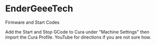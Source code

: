 # EnderGeeeTech
Firmware and Start Codes

Add the Start and Stop GCode to Cura under "Machine Settings" then import the Cura Profile. YouTube for directions if you are not sure how.
